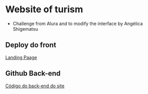 # Website of turism 

- Challenge from Alura and to modify the interface by Angélica Shigematsu

## Deploy do front
<a href="https://angelica-shigematsu.github.io/challenge7-alura-travel-web/">Landing Paage</a>

## Github Back-end
<a href="https://github.com/angelica-shigematsu/challenge7-alura-travel"> Código do back-end do site </a>


